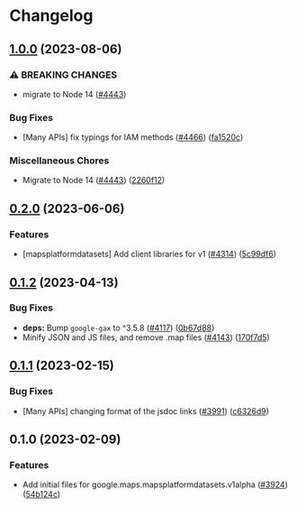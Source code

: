 # Changelog

## [1.0.0](https://github.com/googleapis/google-cloud-node/compare/maps-platform-datasets-v0.2.0...maps-platform-datasets-v1.0.0) (2023-08-06)


### ⚠ BREAKING CHANGES

* migrate to Node 14 ([#4443](https://github.com/googleapis/google-cloud-node/issues/4443))

### Bug Fixes

* [Many APIs] fix typings for IAM methods ([#4466](https://github.com/googleapis/google-cloud-node/issues/4466)) ([fa1520c](https://github.com/googleapis/google-cloud-node/commit/fa1520c3eb526efd3523d9cea349ed31683d5889))


### Miscellaneous Chores

* Migrate to Node 14 ([#4443](https://github.com/googleapis/google-cloud-node/issues/4443)) ([2260f12](https://github.com/googleapis/google-cloud-node/commit/2260f12543d171bda95345e53475f5f0fdc45770))

## [0.2.0](https://github.com/googleapis/google-cloud-node/compare/maps-platform-datasets-v0.1.2...maps-platform-datasets-v0.2.0) (2023-06-06)


### Features

* [mapsplatformdatasets] Add client libraries for v1 ([#4314](https://github.com/googleapis/google-cloud-node/issues/4314)) ([5c99df6](https://github.com/googleapis/google-cloud-node/commit/5c99df6328f6bd0cfc83a6a294377b47228c0943))

## [0.1.2](https://github.com/googleapis/google-cloud-node/compare/maps-platform-datasets-v0.1.1...maps-platform-datasets-v0.1.2) (2023-04-13)


### Bug Fixes

* **deps:** Bump `google-gax` to ^3.5.8 ([#4117](https://github.com/googleapis/google-cloud-node/issues/4117)) ([0b67d88](https://github.com/googleapis/google-cloud-node/commit/0b67d883963643ce1b4f6d2ccd3e8d37adf6e029))
* Minify JSON and JS files, and remove .map files ([#4143](https://github.com/googleapis/google-cloud-node/issues/4143)) ([170f7d5](https://github.com/googleapis/google-cloud-node/commit/170f7d57b8fd344d182a8e758867b8124722eebc))

## [0.1.1](https://github.com/googleapis/google-cloud-node/compare/maps-platform-datasets-v0.1.0...maps-platform-datasets-v0.1.1) (2023-02-15)


### Bug Fixes

* [Many APIs] changing format of the jsdoc links ([#3991](https://github.com/googleapis/google-cloud-node/issues/3991)) ([c6326d9](https://github.com/googleapis/google-cloud-node/commit/c6326d90abb9b649b25052e4afe7b3eb0f65bcb4))

## 0.1.0 (2023-02-09)


### Features

* Add initial files for google.maps.mapsplatformdatasets.v1alpha ([#3924](https://github.com/googleapis/google-cloud-node/issues/3924)) ([54b124c](https://github.com/googleapis/google-cloud-node/commit/54b124cde2b5ee3c624f8c74d76b4dfb0a1dbb86))
